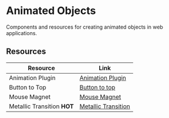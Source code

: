 # Animated Objects

Components and resources for creating animated objects in web applications.

## Resources

| Resource | Link |
|---|---|
| Animation Plugin | [Animation Plugin](https://animate.style/) |
| Button to Top | [Button to top](https://www.reactbits.dev/animations/animated-content) |
| Mouse Magnet | [Mouse Magnet](https://www.reactbits.dev/animations/magnet) |
| Metallic Transition **HOT** | [Metallic Transition](https://www.reactbits.dev/animations/metallic-paint) | 